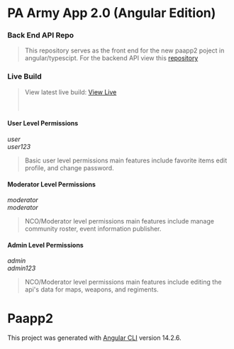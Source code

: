 # PA Army App 2.0 (Angular Edition)
### Back End API Repo
> This repository serves as the front end for the new paapp2 poject in angular/typescipt.
> For the backend API view this [repository](https://github.com/tonywied17/express-paarmy-api)   

### Live Build
> View latest live build:
[View Live](https://paapp.tbz.wtf/home)
<br><br><br>
#### User Level Permissions
*user*<br>
*user123*
> Basic user level permissions main features include favorite items edit profile, and change password.

#### Moderator Level Permissions
*moderator*<br>
*moderator*
> NCO/Moderator level permissions main features include manage community roster, event information publisher.

#### Admin Level Permissions
*admin*<br>
*admin123*
> NCO/Moderator level permissions main features include editing the api's data for maps, weapons, and regiments.

# Paapp2

This project was generated with [Angular CLI](https://github.com/angular/angular-cli) version 14.2.6.
